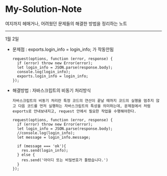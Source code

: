# My-Solution-Note

여지까지 헤매거나, 어려웠던 문제들의 해결한 방법을 정리하는 노트

-------------------------------

1월 2일

  - 문제점 : exports.login_info = login_info; 가 작동안됨
  
        request(options, function (error, response) {
          if (error) throw new Error(error);
          let login_info = JSON.parse(response.body);
          console.log(login_info);
          exports.login_info = login_info;
        });

  - 해결방법 : 자바스크립트의 비동기 처리방식
  
        자바스크립트의 비동기 처리란 특정 코드의 연산이 끝날 때까지 코드의 실행을 멈추지 않고 다음 코드를 먼저 실행하는 자바스크립트의 특성을 의미하는데, 문제점에서 처럼 exports로 안내보내지고, request 안에서 필요한 작업을 수행해야한다.
  
        request(options, function (error, response) { 
          if (error) throw new Error(error);
          let login_info = JSON.parse(response.body);
          //console.log(login_info);
          let message = login_info.message;

          if (message === 'ok'){
            res.send(login_info);
          } else {
            res.send('아이디 또는 비밀번호가 틀렸습니다.')
          }
        });
